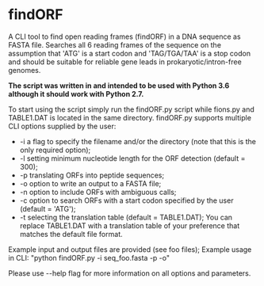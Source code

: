 # findORF
A CLI tool to find open reading frames (findORF) in a DNA sequence as FASTA file. Searches all 6 reading frames of the sequence on the assumption that 'ATG' is a start codon and 'TAG/TGA/TAA' is a stop codon and should be suitable for reliable gene leads in prokaryotic/intron-free genomes.

**The script was written in and intended to be used with Python 3.6 although it should work with Python 2.7.**

To start using the script simply run the findORF.py script while fions.py and TABLE1.DAT is located in the same directory.
findORF.py supports multiple CLI options supplied by the user:

* -i <file name> a flag to specify the filename and/or the directory (note that this is the only required option);
* -l <number> setting minimum nucleotide length for the ORF detection (default = 300);
* -p translating ORFs into peptide sequences;
* -o option to write an output to a FASTA file;
* -n option to include ORFs with ambiguous calls;
* -c <codon> option to search ORFs with a start codon specified by the user (default = 'ATG');
* -t <file name> selecting the translation table (default = TABLE1.DAT); You can replace TABLE1.DAT with a translation table of your preference that matches the default file format.

Example input and output files are provided (see foo files);
Example usage in CLI: "python findORF.py -i seq_foo.fasta -p -o"

Please use --help flag for more information on all options and parameters.

